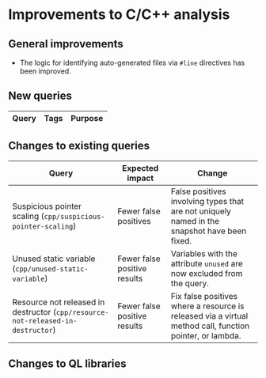 # Improvements to C/C++ analysis

## General improvements

* The logic for identifying auto-generated files via `#line` directives has been improved.

## New queries

| **Query**                   | **Tags**  | **Purpose**                                                        |
|-----------------------------|-----------|--------------------------------------------------------------------|

## Changes to existing queries

| **Query**                  | **Expected impact**    | **Change**                                                       |
|----------------------------|------------------------|------------------------------------------------------------------|
| Suspicious pointer scaling (`cpp/suspicious-pointer-scaling`) | Fewer false positives | False positives involving types that are not uniquely named in the snapshot have been fixed. |
| Unused static variable (`cpp/unused-static-variable`) | Fewer false positive results | Variables with the attribute `unused` are now excluded from the query. |
| Resource not released in destructor (`cpp/resource-not-released-in-destructor`) | Fewer false positive results | Fix false positives where a resource is released via a virtual method call, function pointer, or lambda. |

## Changes to QL libraries

